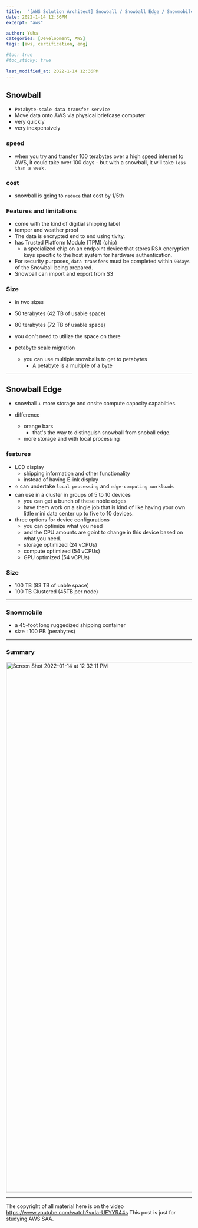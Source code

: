 ```yaml
---
title:  "[AWS Solution Architect] Snowball / Snowball Edge / Snowmobile"
date: 2022-1-14 12:36PM
excerpt: "aws"

author: Yuha
categories: [Development, AWS]
tags: [aws, certification, eng]

#toc: true
#toc_sticky: true
 
last_modified_at: 2022-1-14 12:36PM
---
```


## Snowball

- `Petabyte-scale data transfer service`
- Move data onto AWS via physical briefcase computer
- very quickly
- very inexpensively

### speed
- when you try and transfer 100 terabytes over a high speed internet to AWS, it could take over 100 days - but with a snowball, it will take `less than a week.`

### cost
- snowball is going to `reduce` that cost by 1/5th


### Features and limitations

- come with the kind of digitial shipping label
- temper and weather proof
- The data is encrypted end to end using tivity.
- has Trusted Platform Module (TPM) (chip)
    - a specialized chip on an endpoint device that stores RSA encryption keys specific to the host system for hardware authentication.
- For security purposes, `data transfers` must be completed within `90days` of the Snowball being prepared.
- Snowball can import and export from S3

### Size
- in two sizes
- 50 terabytes (42 TB of usable space)
- 80 terabytes (72 TB of usable space)
- you don't need to utilize the space on there

- petabyte scale migration 
    - you can use multiple snowballs to get to petabytes
        - A petabyte is a multiple of a byte
---

## Snowball Edge

- snowball + more storage and onsite compute capacity capabilties.

- difference 
    - orange bars
        - that's the way to distinguish snowball from snoball edge.
    - more storage and with local processing

###  features
- LCD display 
    - shipping information and other functionality
    - instead of having E-ink display
- ⭐️ can undertake `local processing` and `edge-computing workloads`
- can use in a cluster in groups of 5 to 10 devices
    - you can get a bunch of these noble edges
    - have them work on a single job that is kind of like having your own little mini data center up to five to 10 devices.
- three options for device configurations
    - you can optimize what you need
    - and the CPU amounts are goint to change in this device based on what you need.
    - storage optimized (24 vCPUs)
    - compute optimized (54 vCPUs)
    - GPU optimized (54 vCPUs)

### Size
- 100 TB (83 TB of uable space)
- 100 TB Clustered (45TB per node)

---

### Snowmobile

- a 45-foot long ruggedized shipping container
- size : 100 PB (perabytes)


--- 
### Summary

<img width="1440" alt="Screen Shot 2022-01-14 at 12 32 11 PM" src="https://user-images.githubusercontent.com/83699657/149447297-027caf84-c3ff-4f75-92cd-9c95994889b5.png">

---

The copyright of all material here is on the video <https://www.youtube.com/watch?v=Ia-UEYYR44s>
This post is just for studying AWS SAA.